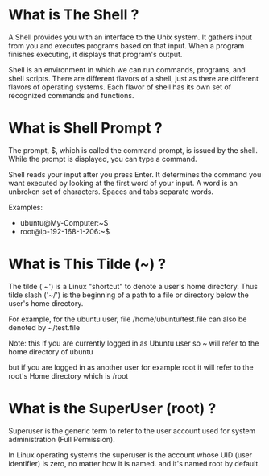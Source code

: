 # What is The Shell ?
A Shell provides you with an interface to the Unix system. It gathers input from you and executes programs based on that input. When a program finishes executing, it displays that program's output.

Shell is an environment in which we can run commands, programs, and shell scripts. There are different flavors of a shell, just as there are different flavors of operating systems. Each flavor of shell has its own set of recognized commands and functions.

# What is Shell Prompt ?
The prompt, $, which is called the command prompt, is issued by the shell. While the prompt is displayed, you can type a command.

Shell reads your input after you press Enter. It determines the command you want executed by looking at the first word of your input. A word is an unbroken set of characters. Spaces and tabs separate words.

Examples:
- ubuntu@My-Computer:~$
- root@ip-192-168-1-206:~$

# What is This Tilde (~) ?
The tilde ('~') is a Linux "shortcut" to denote a user's home directory. Thus tilde slash ('~/') is the beginning of a path to a file or directory below the user's home directory.

For example, for the ubuntu user, file /home/ubuntu/test.file can also be denoted by ~/test.file

Note: this if you are currently logged in as Ubuntu user so ~ will refer to the home directory of ubuntu

but if you are logged in as another user for example root it will refer to the root's Home directory which is /root

# What is the SuperUser (root) ?
Superuser is the generic term to refer to the user account used for system administration (Full Permission).

In Linux operating systems the superuser is the account whose UID (user identifier) is zero, no matter how it is named. and it's named root by default.
